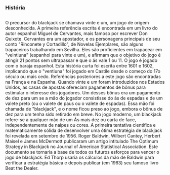 ### História

##
O precursor do blackjack se chamava vinte e um, um jogo de origem desconhecida. 
A primeira referência escrita é encontrada em um livro do autor espanhol Miguel de Cervantes, 
mais famoso por escrever Don Quixote. Cervantes era um apostador, e os personagens principais de seu conto "Rinconete y Cortadillo", 
de Novelas Ejemplares, são alguns trapaceiros trabalhando em Sevilha. 
Eles são proficientes em trapacear em "veintiuna" (espanhol para vinte e um), 
e afirmam que o objetivo do jogo é atingir 21 pontos sem ultrapassar e que o ás vale 1 ou 11. 
O jogo é jogado com o baraja espanhol. Esta história curta foi escrita entre 1601 e 1602, 
implicando que o "ventiuna" foi jogado em Castile desde o começo do 17o século ou mais cedo. 
Referências posteriores a este jogo são encontradas na França e na Espanha. 
Quando vinte e um foram introduzidos nos Estados Unidos, as casas de apostas ofereciam pagamentos de bônus para estimular o interesse dos jogadores. 
Um desses bônus era um pagamento de dez para um se a mão do jogador consistisse do ás de espadas e de um valete preto (ou o valete de paus ou o valete de espadas). 
Essa mão foi chamada de "blackjack", e o nome ficou preso ao jogo, embora o bônus de dez para um tenha sido retirado em breve. 
No jogo moderno, um blackjack refere-se a qualquer mão de um Ás mais dez ou carta de face, independentemente de naipes ou cores. 
A primeira tentativa científica e matematicamente sólida de desenvolver uma ótima estratégia de blackjack foi revelada em setembro de 1956.
Roger Baldwin, Wilbert Cantey, Herbert Maisel e James McDermott publicaram um artigo intitulado The Optimum Strategy in Blackjack no Journal of American Statistical Association. 
Este documento se tornaria a base de todos os futuros esforços para vencer o jogo de blackjack. 
Ed Thorp usaria os cálculos da mão de Baldwin para verificar a estratégia básica e depois publicar (em 1963) seu famoso livro Beat the Dealer.
